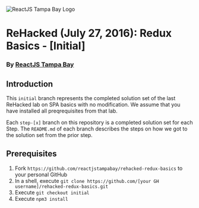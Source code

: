 ![ReactJS Tampa Bay Logo](https://avatars2.githubusercontent.com/u/18738421?v=3&s=200)

# ReHacked (July 27, 2016): Redux Basics - [Initial]
### By [ReactJS Tampa Bay](http://www.meetup.com/ReactJS-Tampa-Bay/)

## Introduction

This `initial` branch represents the completed solution set of the last ReHacked lab on SPA basics with no modification.  We assume that you have installed all preqrequisites from that lab.

Each `step-[x]` branch on this repository is a completed solution set for each Step.  The `README.md` of each branch describes the steps on how we got to the solution set from the prior step.

## Prerequisites

1. Fork `https://github.com/reactjstampabay/rehacked-redux-basics` to your personal GitHub
1. In a shell, execute `git clone https://github.com/[your GH username]/rehacked-redux-basics.git`
1. Execute `git checkout initial`
1. Execute `npm3 install`
